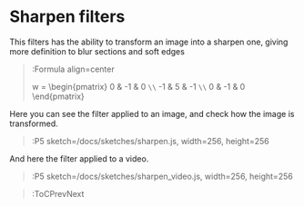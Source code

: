
# Sharpen filters

This filters has the ability to transform an image into a sharpen one, giving more definition to blur sections and soft edges

> :Formula align=center
>
> w = \begin{pmatrix}
> 0 & -1 & 0 `\\`
> -1 & 5 & -1 `\\` 
> 0 & -1 & 0 
> \end{pmatrix}

Here you can see the filter applied to an image, and check how the image is transformed.

> :P5 sketch=/docs/sketches/sharpen.js, width=256, height=256

And here the filter applied to a video.

> :P5 sketch=/docs/sketches/sharpen_video.js, width=256, height=256




> :ToCPrevNext